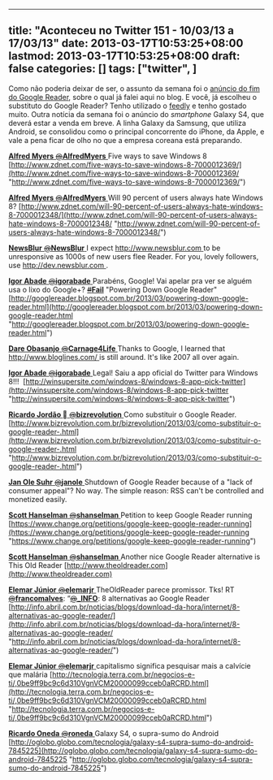 
---
title: "Aconteceu no Twitter 151 - 10/03/13 a 17/03/13"
date: 2013-03-17T10:53:25+08:00
lastmod: 2013-03-17T10:53:25+08:00
draft: false
categories: []
tags: ["twitter", ]
---


Como não poderia deixar de ser, o assunto da semana foi o [anúncio do fim do Google Reader](/blog/post/2013/03/14/O-fim-do-Google-Readere280a6-e-opcoes-para-substitui-lo.aspx), sobre o qual já falei aqui no blog. E você, já escolheu o substituto do Google Reader? Tenho utilizado o [feedly](http://www.feedly.com/) e tenho gostado muito. Outra notícia da semana foi o anúncio do *smartphone* Galaxy S4, que deverá estar a venda em breve. A linha Galaxy da Samsung, que utiliza Android, se consolidou como o principal concorrente do iPhone, da Apple, e vale a pena ficar de olho no que a empresa coreana está preparando.   

[**Alfred Myers** ‏<s>@</s>**AlfredMyers** ](https://twitter.com/AlfredMyers) Five ways to save Windows 8 [http://www.zdnet.com/five-ways-to-save-windows-8-7000012369/](http://www.zdnet.com/five-ways-to-save-windows-8-7000012369/ "http://www.zdnet.com/five-ways-to-save-windows-8-7000012369/")   

[**Alfred Myers** ‏<s>@</s>**AlfredMyers** ](https://twitter.com/AlfredMyers) Will 90 percent of users always hate Windows 8? [http://www.zdnet.com/will-90-percent-of-users-always-hate-windows-8-7000012348/](http://www.zdnet.com/will-90-percent-of-users-always-hate-windows-8-7000012348/ "http://www.zdnet.com/will-90-percent-of-users-always-hate-windows-8-7000012348/")   

[**NewsBlur** ‏<s>@</s>**NewsBlur** ](https://twitter.com/NewsBlur) I expect [http://www.newsblur.com ](http://t.co/p0BCe5ah7J)to be unresponsive as 1000s of new users flee Reader. For you, lovely followers, use [http://dev.newsblur.com ](http://t.co/9XojsP69VA).   

[**Igor Abade** ‏<s>@</s>**igorabade** ](https://twitter.com/igorabade) Parabéns, Google! Vai apelar pra ver se alguém usa o lixo do Google+? [<s>#</s>**Fail**](https://twitter.com/search?q=%23Fail&src=hash) "Powering Down Google Reader" [http://googlereader.blogspot.com.br/2013/03/powering-down-google-reader.html](http://googlereader.blogspot.com.br/2013/03/powering-down-google-reader.html "http://googlereader.blogspot.com.br/2013/03/powering-down-google-reader.html")   

[**Dare Obasanjo** ‏<s>@</s>**Carnage4Life** ](https://twitter.com/Carnage4Life) Thanks to Google, I learned that [http://www.bloglines.com/ ](http://t.co/jtxKSZAJVD)is still around. It's like 2007 all over again.   

[**Igor Abade** ‏<s>@</s>**igorabade** ](https://twitter.com/igorabade) Legal! Saiu a app oficial do Twitter para Windows 8!!!  [http://winsupersite.com/windows-8/windows-8-app-pick-twitter](http://winsupersite.com/windows-8/windows-8-app-pick-twitter "http://winsupersite.com/windows-8/windows-8-app-pick-twitter")   

[**Ricardo Jordão ** ‏<s>@</s>**bizrevolution** ](https://twitter.com/bizrevolution) Como substituir o Google Reader.  [http://www.bizrevolution.com.br/bizrevolution/2013/03/como-substituir-o-google-reader-.html](http://www.bizrevolution.com.br/bizrevolution/2013/03/como-substituir-o-google-reader-.html "http://www.bizrevolution.com.br/bizrevolution/2013/03/como-substituir-o-google-reader-.html")   

[**Jan Ole Suhr** ‏<s>@</s>**janole** ](https://twitter.com/janole) Shutdown of Google Reader because of a "lack of consumer appeal"? No way. The simple reason: RSS can't be controlled and monetized easily.   

[**Scott Hanselman** ‏<s>@</s>**shanselman** ](https://twitter.com/shanselman) Petition to keep Google Reader running [https://www.change.org/petitions/google-keep-google-reader-running](https://www.change.org/petitions/google-keep-google-reader-running "https://www.change.org/petitions/google-keep-google-reader-running")   

[**Scott Hanselman** ‏<s>@</s>**shanselman** ](https://twitter.com/shanselman) Another nice Google Reader alternative is This Old Reader [http://www.theoldreader.com](http://www.theoldreader.com)   

[**Elemar Júnior** ‏<s>@</s>**elemarjr** ](https://twitter.com/elemarjr) TheOldReader parece promissor. Tks! RT [<s>@</s>**francomalves**](https://twitter.com/francomalves): “[<s>@</s>**_INFO**](https://twitter.com/_INFO): 8 alternativas ao Google Reader   
[http://info.abril.com.br/noticias/blogs/download-da-hora/internet/8-alternativas-ao-google-reader/](http://info.abril.com.br/noticias/blogs/download-da-hora/internet/8-alternativas-ao-google-reader/ "http://info.abril.com.br/noticias/blogs/download-da-hora/internet/8-alternativas-ao-google-reader/")   

[**Elemar Júnior** ‏<s>@</s>**elemarjr** ](https://twitter.com/elemarjr) capitalismo significa pesquisar mais a calvície que malária [http://tecnologia.terra.com.br/negocios-e-ti/,0be9ff9bc9c6d310VgnVCM20000099cceb0aRCRD.html](http://tecnologia.terra.com.br/negocios-e-ti/,0be9ff9bc9c6d310VgnVCM20000099cceb0aRCRD.html "http://tecnologia.terra.com.br/negocios-e-ti/,0be9ff9bc9c6d310VgnVCM20000099cceb0aRCRD.html")   

[**Ricardo Oneda** ‏<s>@</s>**roneda** ](https://twitter.com/roneda) Galaxy S4, o supra-sumo do Android [http://oglobo.globo.com/tecnologia/galaxy-s4-supra-sumo-do-android-7845225](http://oglobo.globo.com/tecnologia/galaxy-s4-supra-sumo-do-android-7845225 "http://oglobo.globo.com/tecnologia/galaxy-s4-supra-sumo-do-android-7845225")

